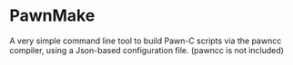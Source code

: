 # PawnMake

A very simple command line tool to build Pawn-C scripts via the pawncc compiler, using a Json-based configuration file. 
(pawncc is not included)